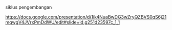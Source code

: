 siklus pengembangan

https://docs.google.com/presentation/d/1ik4NuaBwDG3wZryQZBVS0qS6j21mqwgV4JVrxPmDdWU/edit#slide=id.g251d23597c_1_1
